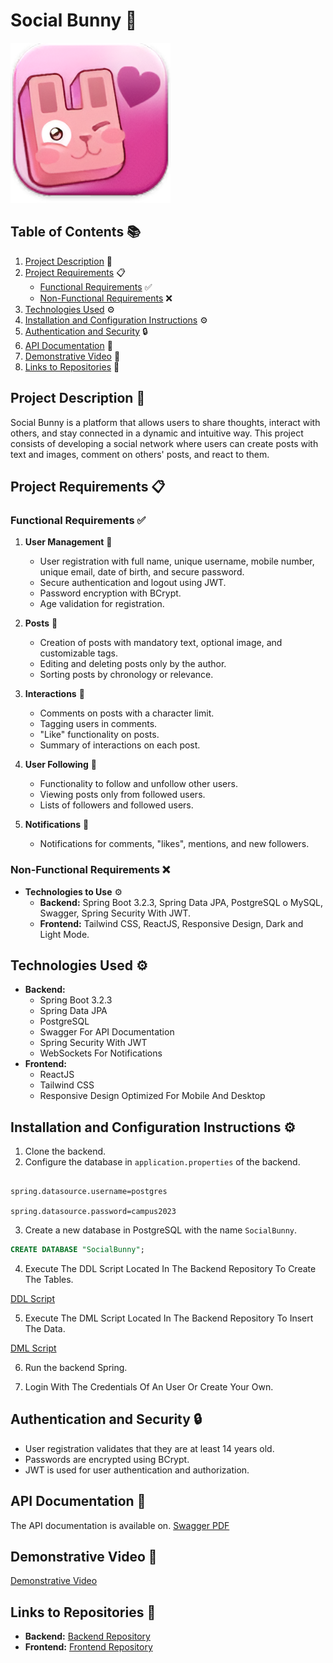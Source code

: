 # Social Bunny 🐰

![alt text](public/ConejitoSocialFavicon.png)

## Table of Contents 📚
1. [Project Description](#project-description-) 📝
2. [Project Requirements](#project-requirements-) 📋
   - [Functional Requirements](#functional-requirements-) ✅
   - [Non-Functional Requirements](#non-functional-requirements-) ❌
3. [Technologies Used](#technologies-used-) ⚙️
4. [Installation and Configuration Instructions](#installation-and-configuration-instructions-) ⚙️
5. [Authentication and Security](#authentication-and-security-) 🔒
6. [API Documentation](#api-documentation-) 📖
7. [Demonstrative Video](#demonstrative-video-) 🎥
8. [Links to Repositories](#links-to-repositories-) 🔗

## Project Description 📝
Social Bunny is a platform that allows users to share thoughts, interact with others, and stay connected in a dynamic and intuitive way. This project consists of developing a social network where users can create posts with text and images, comment on others' posts, and react to them. 

## Project Requirements 📋

### Functional Requirements ✅
1. **User Management** 👤
   - User registration with full name, unique username, mobile number, unique email, date of birth, and secure password.
   - Secure authentication and logout using JWT.
   - Password encryption with BCrypt.
   - Age validation for registration.

2. **Posts** 📝
   - Creation of posts with mandatory text, optional image, and customizable tags.
   - Editing and deleting posts only by the author.
   - Sorting posts by chronology or relevance.

3. **Interactions** 💬
   - Comments on posts with a character limit.
   - Tagging users in comments.
   - "Like" functionality on posts.
   - Summary of interactions on each post.

4. **User Following** 👥
   - Functionality to follow and unfollow other users.
   - Viewing posts only from followed users.
   - Lists of followers and followed users.

5. **Notifications** 🔔
   - Notifications for comments, "likes", mentions, and new followers.

### Non-Functional Requirements ❌
- **Technologies to Use** ⚙️
  - **Backend:** Spring Boot 3.2.3, Spring Data JPA, PostgreSQL o MySQL, Swagger, Spring Security With JWT.
  - **Frontend:** Tailwind CSS, ReactJS, Responsive Design, Dark and Light Mode.

## Technologies Used ⚙️
- **Backend:** 
  - Spring Boot 3.2.3
  - Spring Data JPA
  - PostgreSQL
  - Swagger For API Documentation
  - Spring Security With JWT
  - WebSockets For Notifications
- **Frontend:** 
  - ReactJS
  - Tailwind CSS
  - Responsive Design Optimized For Mobile And Desktop

## Installation and Configuration Instructions ⚙️
1. Clone the backend.
2. Configure the database in `application.properties` of the backend.

```properties

spring.datasource.username=postgres

spring.datasource.password=campus2023

```

3. Create a new database in PostgreSQL with the name `SocialBunny`.

```sql
CREATE DATABASE "SocialBunny";
```	

4. Execute The DDL Script Located In The Backend Repository To Create The Tables.

[DDL Script](https://github.com/JuanJTorresB/Social-Bunny-Project-Back/blob/main/DatabaseConfiguration/DDL.sql)

5. Execute The DML Script Located In The Backend Repository To Insert The Data.

[DML Script](https://github.com/JuanJTorresB/Social-Bunny-Project-Back/blob/main/DatabaseConfiguration/DML.sql)

6. Run the backend Spring.

7. Login With The Credentials Of An User Or Create Your Own.

## Authentication and Security 🔒
- User registration validates that they are at least 14 years old.
- Passwords are encrypted using BCrypt.
- JWT is used for user authentication and authorization.

## API Documentation 📖
The API documentation is available on.
[Swagger PDF](https://github.com/JuanJTorresB/Social-Bunny-Project-Back/blob/main/DocumentationAssets/Social%20Bunny%20Api%20Documentation.pdf)

## Demonstrative Video 🎥
[Demonstrative Video](https://drive.google.com/drive/folders/1QG8rMr4tZQtxQQ-728NkrRv84p94TPoh?usp=sharing)

## Links to Repositories 🔗
- **Backend:** [Backend Repository](https://github.com/JuanJTorresB/Social-Bunny-Project-Back.git)
- **Frontend:** [Frontend Repository](https://github.com/JuanJTorresB/Social-Bunny-Project-Front.git)